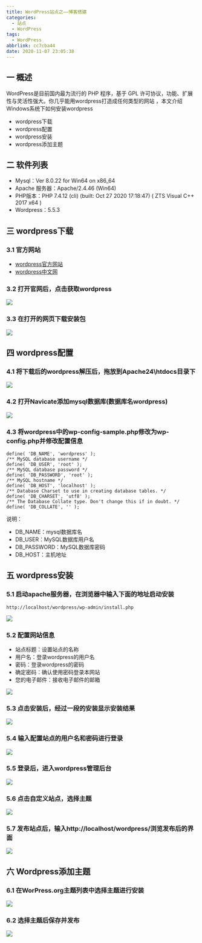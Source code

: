 ```yaml
---
title: WordPress站点之——博客搭建
categories:
  - 站点
  - WordPress
tags:
  - WordPress
abbrlink: cc7cba44
date: 2020-11-07 23:05:38
---
```

## 一 概述

WordPress是目前国内最为流行的 PHP 程序，基于 GPL 许可协议，功能、扩展性与灵活性强大。你几乎能用wordpress打造成任何类型的网站 ，本文介绍Windows系统下如何安装wordpress

* wordpress下载
* wordpress配置
* wordpress安装
* wordpress添加主题

<!--more-->

## 二 软件列表

* Mysql：Ver 8.0.22 for Win64 on x86_64
* Apache 服务器：Apache/2.4.46 (Win64)
* PHP版本：PHP 7.4.12 (cli) (built: Oct 27 2020 17:18:47) ( ZTS Visual C++ 2017 x64 )
* Wordpress：5.5.3

## 三 wordpress下载

### 3.1 官方网站

* [wordpress官方网站][21]
* [wordpress中文网][22]

### 3.2 打开官网后，点击获取wordpress

![][1]

### 3.3 在打开的网页下载安装包

![][2]

## 四 wordpress配置

### 4.1 将下载后的wordpress解压后，拖放到Apache24\htdocs目录下

![][3]

### 4.2 打开Navicate添加mysql数据库(数据库名wordpress)

![][4]

### 4.3 将wordpress中的wp-config-sample.php修改为wp-config.php并修改配置信息

```
define( 'DB_NAME', 'wordpress' );
/** MySQL database username */
define( 'DB_USER', 'root' );
/** MySQL database password */
define( 'DB_PASSWORD', 'root' );
/** MySQL hostname */
define( 'DB_HOST', 'localhost' );
/** Database Charset to use in creating database tables. */
define( 'DB_CHARSET', 'utf8' );
/** The Database Collate type. Don't change this if in doubt. */
define( 'DB_COLLATE', '' );
```

说明：

* DB_NAME：mysql数据库名
* DB_USER：MySQL数据库用户名
* DB_PASSWORD：MySQL数据库密码
* DB_HOST：主机地址

## 五 wordpress安装

### 5.1 启动apache服务器，在浏览器中输入下面的地址启动安装

```
http://localhost/wordpress/wp-admin/install.php
```

![][5]

### 5.2 配置网站信息

* 站点标题：设置站点的名称
* 用户名：登录wordpress的用户名
* 密码：登录wordpress的密码
* 确定密码：确认使用密码登录本网站
* 您的电子邮件：接收电子邮件的邮箱

![][6]

### 5.3 点击安装后，经过一段的安装显示安装结果

![][7]

### 5.4 输入配置站点的用户名和密码进行登录

![][8]

### 5.5 登录后，进入wordpress管理后台

![][9]

### 5.6 点击自定义站点，选择主题

![][10]

### 5.7 发布站点后，输入http://localhost/wordpress/浏览发布后的界面

![][11]

## 六 Wordpress添加主题

### 6.1 在WorPress.org主题列表中选择主题进行安装

![][12]

### 6.2 选择主题后保存并发布

![][13]

[1]:https://cdn.jsdelivr.net/gh/pgzxc/cdn/blog-wordpress/wordpress-web-get-wordpress.png
[2]:https://cdn.jsdelivr.net/gh/pgzxc/cdn/blog-wordpress/wordpress-down-553.png
[3]:https://cdn.jsdelivr.net/gh/pgzxc/cdn/blog-wordpress/wordpress-apache-htdocs-copy.png
[4]:https://cdn.jsdelivr.net/gh/pgzxc/cdn/blog-wordpress/wordpress-mysql-navicate-database.png
[5]:https://cdn.jsdelivr.net/gh/pgzxc/cdn/blog-wordpress/wordpress-wp-admin-install.png
[6]:https://cdn.jsdelivr.net/gh/pgzxc/cdn/blog-wordpress/wordpress-sitepage-info-set.png
[7]:https://cdn.jsdelivr.net/gh/pgzxc/cdn/blog-wordpress/wordpress-install-finish.png
[8]:https://cdn.jsdelivr.net/gh/pgzxc/cdn/blog-wordpress/wordpress-user-login.png
[9]:https://cdn.jsdelivr.net/gh/pgzxc/cdn/blog-wordpress/wordpress-main-site.png
[10]:https://cdn.jsdelivr.net/gh/pgzxc/cdn/blog-wordpress/wordpress-choice-site-theme.png
[11]:https://cdn.jsdelivr.net/gh/pgzxc/cdn/blog-wordpress/wordpress-mysite-preview.png
[12]:https://cdn.jsdelivr.net/gh/pgzxc/cdn/blog-wordpress/wordpress-org-themes-choice.png
[13]:https://cdn.jsdelivr.net/gh/pgzxc/cdn/blog-wordpress/wordpress-new-theme-choice.png

[21]:https://wordpress.org/
[22]:https://cn.wordpress.org/

